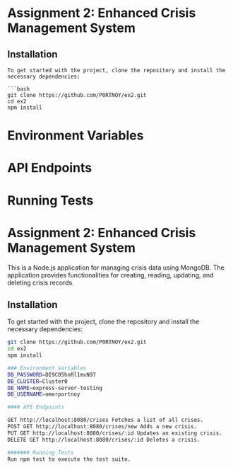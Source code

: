 # Assignment 2: Enhanced Crisis Management System

## Installation
    To get started with the project, clone the repository and install the necessary dependencies:

    ```bash
    git clone https://github.com/P0RTNOY/ex2.git
    cd ex2
    npm install
    
# Environment Variables
# API Endpoints
# Running Tests
#




# Assignment 2: Enhanced Crisis Management System

This is a Node.js application for managing crisis data using MongoDB. 
The application provides functionalities for creating, reading, updating, and deleting crisis records.


## Installation

To get started with the project, clone the repository and install the necessary dependencies:

```bash
git clone https://github.com/P0RTNOY/ex2.git
cd ex2
npm install

### Environment Variables
DB_PASSWORD=DI9C05hnRl1mvN97
DB_CLUSTER=Cluster0
DB_NAME=express-server-testing
DB_USERNAME=omerportnoy

#### API Endpoints

GET http://localhost:8080/crises Fetches a list of all crises.
POST GET http://localhost:8080/crises/new Adds a new crisis.
PUT GET http://localhost:8080/crises/:id Updates an existing crisis.
DELETE GET http://localhost:8080/crises/:id Deletes a crisis.

####### Running Tests
Run npm test to execute the test suite.




